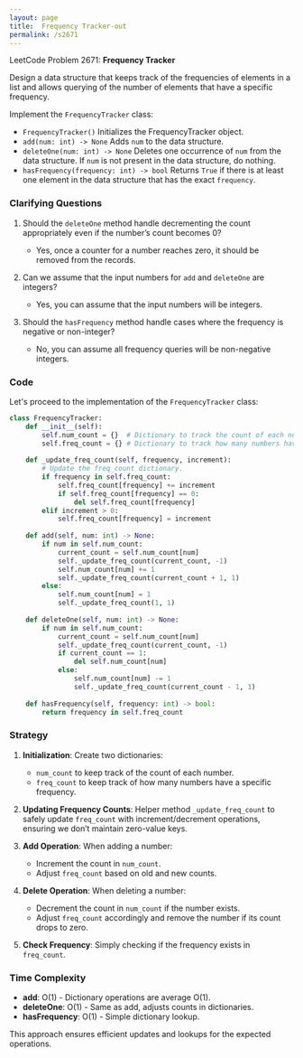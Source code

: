 ```yaml
---
layout: page
title:  Frequency Tracker-out
permalink: /s2671
---
```


LeetCode Problem 2671: **Frequency Tracker**

Design a data structure that keeps track of the frequencies of elements in a list and allows querying of the number of elements that have a specific frequency.

Implement the `FrequencyTracker` class:

- `FrequencyTracker()` Initializes the FrequencyTracker object.
- `add(num: int) -> None` Adds `num` to the data structure.
- `deleteOne(num: int) -> None` Deletes one occurrence of `num` from the data structure. If `num` is not present in the data structure, do nothing.
- `hasFrequency(frequency: int) -> bool` Returns `True` if there is at least one element in the data structure that has the exact `frequency`.

### Clarifying Questions

1. Should the `deleteOne` method handle decrementing the count appropriately even if the number’s count becomes 0?
   - Yes, once a counter for a number reaches zero, it should be removed from the records.
   
2. Can we assume that the input numbers for `add` and `deleteOne` are integers?
   - Yes, you can assume that the input numbers will be integers.

3. Should the `hasFrequency` method handle cases where the frequency is negative or non-integer?
   - No, you can assume all frequency queries will be non-negative integers.

### Code

Let's proceed to the implementation of the `FrequencyTracker` class:

```python
class FrequencyTracker:
    def __init__(self):
        self.num_count = {}  # Dictionary to track the count of each number.
        self.freq_count = {} # Dictionary to track how many numbers have a specific frequency.
    
    def _update_freq_count(self, frequency, increment):
        # Update the freq_count dictionary.
        if frequency in self.freq_count:
            self.freq_count[frequency] += increment
            if self.freq_count[frequency] == 0:
                del self.freq_count[frequency]
        elif increment > 0:
            self.freq_count[frequency] = increment
    
    def add(self, num: int) -> None:
        if num in self.num_count:
            current_count = self.num_count[num]
            self._update_freq_count(current_count, -1)
            self.num_count[num] += 1
            self._update_freq_count(current_count + 1, 1)
        else:
            self.num_count[num] = 1
            self._update_freq_count(1, 1)
    
    def deleteOne(self, num: int) -> None:
        if num in self.num_count:
            current_count = self.num_count[num]
            self._update_freq_count(current_count, -1)
            if current_count == 1:
                del self.num_count[num]
            else:
                self.num_count[num] -= 1
                self._update_freq_count(current_count - 1, 1)
    
    def hasFrequency(self, frequency: int) -> bool:
        return frequency in self.freq_count

```

### Strategy

1. **Initialization**: Create two dictionaries:
   - `num_count` to keep track of the count of each number.
   - `freq_count` to keep track of how many numbers have a specific frequency.
   
2. **Updating Frequency Counts**: Helper method `_update_freq_count` to safely update `freq_count` with increment/decrement operations, ensuring we don’t maintain zero-value keys.

3. **Add Operation**: When adding a number:
   - Increment the count in `num_count`.
   - Adjust `freq_count` based on old and new counts.
   
4. **Delete Operation**: When deleting a number:
   - Decrement the count in `num_count` if the number exists.
   - Adjust `freq_count` accordingly and remove the number if its count drops to zero.
   
5. **Check Frequency**: Simply checking if the frequency exists in `freq_count`.

### Time Complexity

- **add**: O(1) - Dictionary operations are average O(1).
- **deleteOne**: O(1) - Same as add, adjusts counts in dictionaries.
- **hasFrequency**: O(1) - Simple dictionary lookup.

This approach ensures efficient updates and lookups for the expected operations.